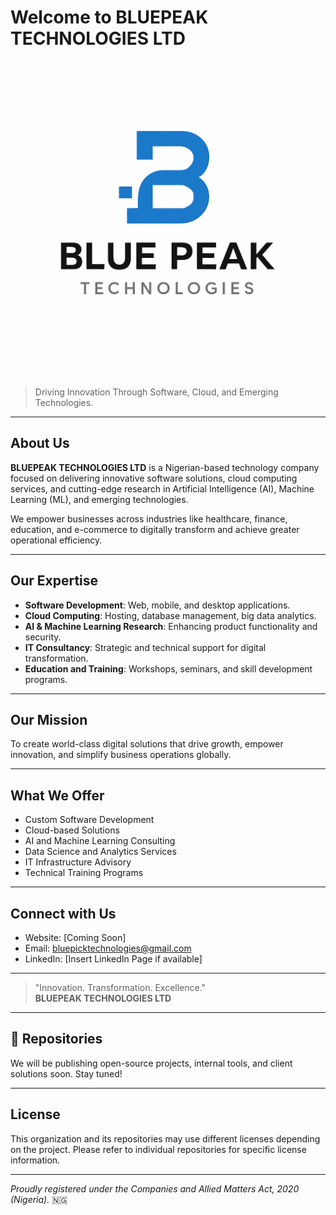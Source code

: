 # Welcome to BLUEPEAK TECHNOLOGIES LTD

![Bluepeak Logo](https://github.com/bluepeaktechnologies/bluepeaktechnologies/blob/main/assets/logo-white.PNG)

> Driving Innovation Through Software, Cloud, and Emerging Technologies.

---

## About Us

**BLUEPEAK TECHNOLOGIES LTD** is a Nigerian-based technology company focused on delivering innovative software solutions, cloud computing services, and cutting-edge research in Artificial Intelligence (AI), Machine Learning (ML), and emerging technologies.

We empower businesses across industries like healthcare, finance, education, and e-commerce to digitally transform and achieve greater operational efficiency.

---

## Our Expertise
- **Software Development**: Web, mobile, and desktop applications.
- **Cloud Computing**: Hosting, database management, big data analytics.
- **AI & Machine Learning Research**: Enhancing product functionality and security.
- **IT Consultancy**: Strategic and technical support for digital transformation.
- **Education and Training**: Workshops, seminars, and skill development programs.

---

## Our Mission

To create world-class digital solutions that drive growth, empower innovation, and simplify business operations globally.

---

## What We Offer
- Custom Software Development
- Cloud-based Solutions
- AI and Machine Learning Consulting
- Data Science and Analytics Services
- IT Infrastructure Advisory
- Technical Training Programs

---

## Connect with Us
- Website: [Coming Soon]
- Email: bluepicktechnologies@gmail.com
- LinkedIn: [Insert LinkedIn Page if available]

---

> "Innovation. Transformation. Excellence."  
> **BLUEPEAK TECHNOLOGIES LTD**

---

## 📂 Repositories
We will be publishing open-source projects, internal tools, and client solutions soon. Stay tuned!

---

## License
This organization and its repositories may use different licenses depending on the project. Please refer to individual repositories for specific license information.

---

*Proudly registered under the Companies and Allied Matters Act, 2020 (Nigeria).* 🇳🇬
